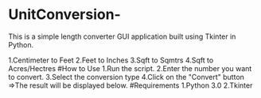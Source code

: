 # UnitConversion-
This is a simple length converter GUI application built using Tkinter in Python.

1.Centimeter to Feet
2.Feet to Inches
3.Sqft to Sqmtrs
4.Sqft to Acres/Hectres
#How to Use
1.Run the script.
2.Enter the number you want to convert.
3.Select the conversion type
4.Click on the "Convert" button =>The result will be displayed below.
#Requirements
1.Python 3.0
2.Tkinter

